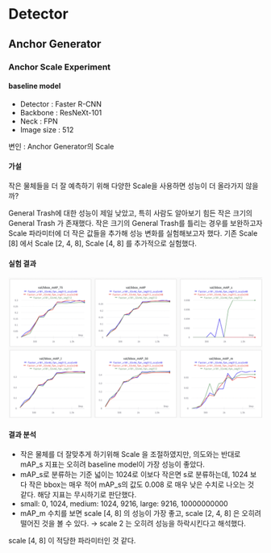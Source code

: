 # Detector
## Anchor Generator
### Anchor Scale Experiment
#### baseline model

- Detector : Faster R-CNN
- Backbone : ResNeXt-101
- Neck : FPN
- Image size : 512

변인 : Anchor Generator의 Scale


#### 가설
작은 물체들을 더 잘 예측하기 위해 다양한 Scale을 사용하면 성능이 더 올라가지 않을까?

General Trash에 대한 성능이 제일 낮았고, 특히 사람도 알아보기 힘든 작은 크기의 General Trash 가 존재했다. 작은 크기의 General Trash를 틀리는 경우를 보완하고자 Scale 파라미터에 더 작은 값들을 추가해 성능 변화를 실험해보고자 했다. 기존 Scale [8] 에서 Scale [2, 4, 8], Scale [4, 8] 를 추가적으로 실험했다.


#### 실험 결과

![Untitled](images/Untitled%2011.png)


#### 결과 분석

- 작은 물체를 더 잘맞추게 하기위해 Scale 을 조절하였지만, 의도와는 반대로 mAP_s 지표는 오히려 baseline model이 가장 성능이 좋았다.
- mAP_s로 분류하는 기준 넓이는 1024로 이보다 작은면 s로 분류하는데, 1024 보다 작은 bbox는 매우 적어 mAP_s의 값도 0.008 로 매우 낮은 수치로 나오는 것 같다. 해당 지표는 무시하기로 판단했다.
- small: 0, 1024, medium: 1024, 9216, large: 9216, 10000000000
- mAP_m 수치를 보면 scale [4, 8] 의 성능이 가장 좋고, scale [2, 4, 8] 은 오히려 떨어진 것을 볼 수 있다. → scale 2 는 오히려 성능을 하락시킨다고 해석했다.

scale [4, 8] 이 적당한 파라미터인 것 같다.